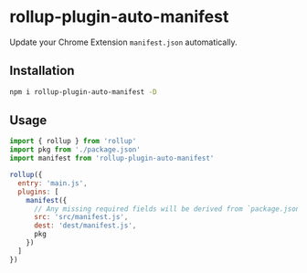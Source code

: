 # rollup-plugin-auto-manifest

Update your Chrome Extension `manifest.json` automatically.

## Installation

```sh
npm i rollup-plugin-auto-manifest -D
```

## Usage

```js
import { rollup } from 'rollup'
import pkg from './package.json'
import manifest from 'rollup-plugin-auto-manifest'

rollup({
  entry: 'main.js',
  plugins: [
    manifest({
      // Any missing required fields will be derived from `package.json`
      src: 'src/manifest.js',
      dest: 'dest/manifest.js',
      pkg
    })
  ]
})
```
